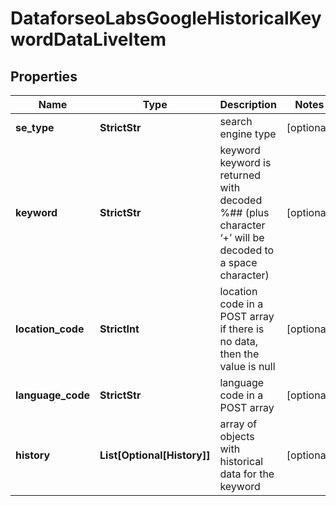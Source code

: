 # DataforseoLabsGoogleHistoricalKeywordDataLiveItem


## Properties

| Name | Type | Description | Notes |
|------------ | ------------- | ------------- | -------------|
**se_type** | **StrictStr** | search engine type |[optional]|
**keyword** | **StrictStr** | keyword<br>keyword is returned with decoded %## (plus character ‘+’ will be decoded to a space character) |[optional]|
**location_code** | **StrictInt** | location code in a POST array<br>if there is no data, then the value is null |[optional]|
**language_code** | **StrictStr** | language code in a POST array |[optional]|
**history** | **List[Optional[History]]** | array of objects with historical data for the keyword |[optional]|